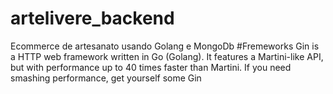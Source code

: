 # artelivere_backend
Ecommerce de artesanato usando Golang e MongoDb
#Fremeworks
 Gin is a HTTP web framework written in Go (Golang). It features a Martini-like API, but with performance up to 40 times faster than Martini. If you need smashing performance, get yourself some Gin
